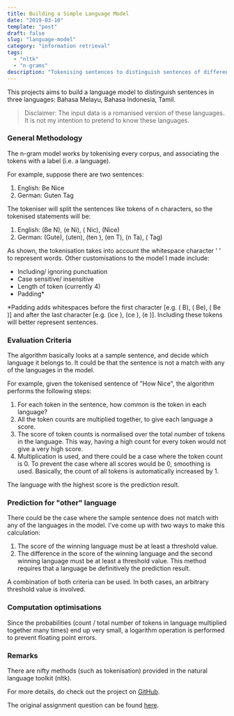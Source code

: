 ```yaml
---
title: Building a Simple Language Model
date: "2019-03-10"
template: "post"
draft: false
slug: "language-model"
category: "information retrieval"
tags:
  - "nltk"
  - "n-grams"
description: "Tokenising sentences to distinguish sentences of different languages."
---
```


This projects aims to build a language model to distinguish sentences in three languages: Bahasa Melayu, Bahasa Indonesia, Tamil.

> Disclaimer: The input data is a romanised version of these languages. It is not my intention to pretend to know these languages.

### General Methodology
The n-gram model works by tokenising every corpus, and associating the tokens with a label (i.e. a language).

For example, suppose there are two sentences:
1. English: Be Nice
2. German: Guten Tag

The tokeniser will split the sentences like tokens of n characters, so the tokenised statements will be:
1. English: (Be N), (e Ni), ( Nic), (Nice)
2. German: (Gute), (uten), (ten ), (en T), (n Ta), ( Tag)

As shown, the tokenisation takes into account the whitespace character ' ' to represent words. Other customisations to the model I made include:
- Including/ ignoring punctuation
- Case sensitive/ insensitive
- Length of token (currently 4)
- Padding*

*Padding adds whitespaces before the first character \[e.g. (   B), (  Be), ( Be )\] and after the last character \[e.g. (ice ), (ce  ), (e   )\]. Including these tokens will better represent sentences.

### Evaluation Criteria

The algorithm basically looks at a sample sentence, and decide which language it belongs to. It could be that the sentence is not a match with any of the languages in the model.

For example, given the tokenised sentence of "How Nice", the algorithm performs the following steps:
1. For each token in the sentence, how common is the token in each language?
2. All the token counts are multiplied together, to give each language a score.
3. The score of token counts is normalised over the total number of tokens in the language. This way, having a high count for every token would not give a very high score.
4. Multiplication is used, and there could be a case where the token count is 0. To prevent the case where all scores would be 0, smoothing is used. Basically, the count of all tokens is automatically increased by 1.

The language with the highest score is the prediction result.

### Prediction for "other" language

There could be the case where the sample sentence does not match with any of the languages in the model. I've come up with two ways to make this calculation:

1. The score of the winning language must be at least a threshold value.
2. The difference in the score of the winning language and the second winning language must be at least a threshold value. This method requires that a language be definitively the prediction result.

A combination of both criteria can be used. In both cases, an arbitrary threshold value is involved.

### Computation optimisations

Since the probabilities (count / total number of tokens in language multiplied together many times) end up very small, a logarithm operation is performed to prevent floating point errors.

### Remarks

There are nifty methods (such as tokenisation) provided in the natural language toolkit (nltk).

For more details, do check out the project on [GitHub](https://github.com/pikulet/language-model).

The original assignment question can be found [here](https://www.comp.nus.edu.sg/~zhaojin/cs3245_2019/hw1-lang.html).
